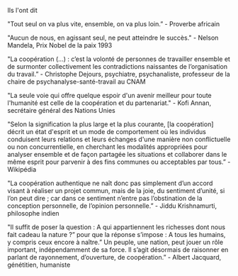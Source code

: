 Ils l'ont dit 

"Tout seul on va plus vite, ensemble, on va plus loin.” - Proverbe africain

"Aucun de nous, en agissant seul, ne peut atteindre le succès." - Nelson Mandela, Prix Nobel de la paix 1993

"La coopération (...) : c’est la volonté de personnes de travailler ensemble et de surmonter collectivement les contradictions naissantes de l’organisation du travail.” - Christophe Dejours, psychiatre, psychanaliste, professeur de la chaire de psychanalyse-santé-travail au CNAM

"La seule voie qui offre quelque espoir d'un avenir meilleur pour toute l'humanité est celle de la coopération et du partenariat." - Kofi Annan, secrétaire général des Nations Unies

"Selon la signification la plus large et la plus courante, [la coopération] décrit un état d'esprit et un mode de comportement où les individus conduisent leurs relations et leurs échanges d'une manière non conflictuelle ou non concurrentielle, en cherchant les modalités appropriées pour analyser ensemble et de façon partagée les situations et collaborer dans le même esprit pour parvenir à des fins communes ou acceptables par tous.” - Wikipédia

"La coopération authentique ne naît donc pas simplement d’un accord visant à réaliser un projet commun, mais de la joie, du sentiment d’unité, si l’on peut dire ; car dans ce sentiment n’entre pas l’obstination de la conception personnelle, de l’opinion personnelle.” - Jiddu Krishnamurti, philosophe indien

"Il suffit de poser la question : A qui appartiennent les richesses dont nous fait cadeau la nature ?” pour que la réponse s’impose : A tous les humains, y compris ceux encore à naître.” Un peuple, une nation, peut jouer un rôle important, indépendamment de sa force. Il s’agit désormais de raisonner en parlant de rayonnement, d’ouverture, de coopération.” - Albert Jacquard, génétitien, humaniste





